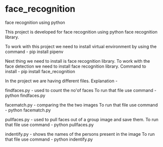 # face_recognition
face recognition using python 

This project is developed for face recognition using python face recognition library.

To work with this project we need to install virtual environment by using the command - 
pip install pipenv

Next thing we need to install is face recognition library. To work with the face detection we need to install face recognition library.
Command to install - pip install face_recognition

In the project we are having different files. Explanation -

findfaces.py - used to count the no'of faces 
To run that file use command -  python findfaces.py


facematch.py - comparing the the two images
To run that file use command -  python facematch.py


pullfaces.py - used to pull faces out of a group image and save them. To run that file use command -  python pullfaces.py


indentify.py - shows the names of the persons present in the image 
To run that file use command -  python indentify.py
